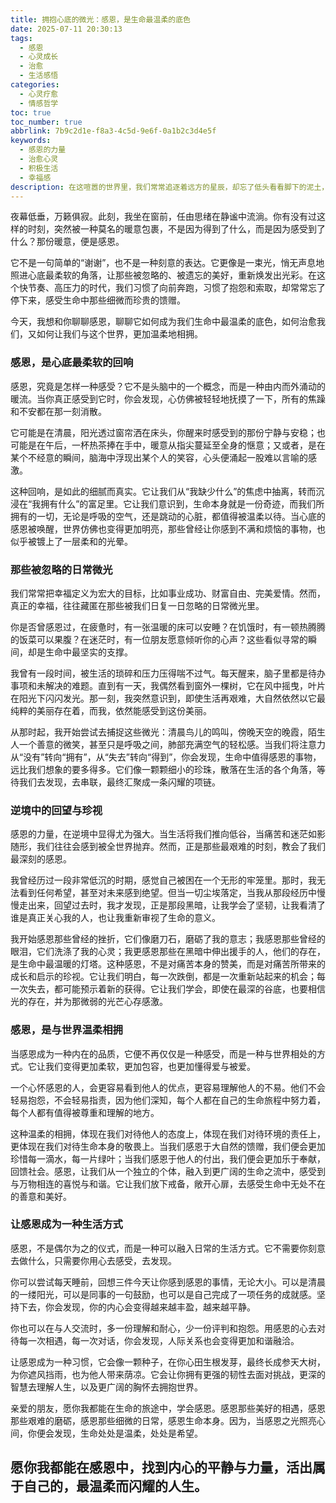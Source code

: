 ```yaml
---
title: 拥抱心底的微光：感恩，是生命最温柔的底色
date: 2025-07-11 20:30:13
tags:
  - 感恩
  - 心灵成长
  - 治愈
  - 生活感悟
categories:
  - 心灵疗愈
  - 情感哲学
toc: true
toc_number: true
abbrlink: 7b9c2d1e-f8a3-4c5d-9e6f-0a1b2c3d4e5f
keywords:
  - 感恩的力量
  - 治愈心灵
  - 积极生活
  - 幸福感
description: 在这喧嚣的世界里，我们常常追逐着远方的星辰，却忘了低头看看脚下的泥土，感受那些细微却真实的温暖。感恩，不是一种姿态，而是一种心境，是生命深处最温柔的回响。它能将寻常日子点亮，让困境中的我们看到希望，最终，成为我们与世界温柔相拥的方式。
---
```


夜幕低垂，万籁俱寂。此刻，我坐在窗前，任由思绪在静谧中流淌。你有没有过这样的时刻，突然被一种莫名的暖意包裹，不是因为得到了什么，而是因为感受到了什么？那份暖意，便是感恩。

它不是一句简单的“谢谢”，也不是一种刻意的表达。它更像是一束光，悄无声息地照进心底最柔软的角落，让那些被忽略的、被遗忘的美好，重新焕发出光彩。在这个快节奏、高压力的时代，我们习惯了向前奔跑，习惯了抱怨和索取，却常常忘了停下来，感受生命中那些细微而珍贵的馈赠。

今天，我想和你聊聊感恩，聊聊它如何成为我们生命中最温柔的底色，如何治愈我们，又如何让我们与这个世界，更加温柔地相拥。

### 感恩，是心底最柔软的回响

感恩，究竟是怎样一种感受？它不是头脑中的一个概念，而是一种由内而外涌动的暖流。当你真正感受到它时，你会发现，心仿佛被轻轻地抚摸了一下，所有的焦躁和不安都在那一刻消散。

它可能是在清晨，阳光透过窗帘洒在床头，你醒来时感受到的那份宁静与安稳；也可能是在午后，一杯热茶捧在手中，暖意从指尖蔓延至全身的惬意；又或者，是在某个不经意的瞬间，脑海中浮现出某个人的笑容，心头便涌起一股难以言喻的感激。

这种回响，是如此的细腻而真实。它让我们从“我缺少什么”的焦虑中抽离，转而沉浸在“我拥有什么”的富足里。它让我们意识到，生命本身就是一份奇迹，而我们所拥有的一切，无论是呼吸的空气，还是跳动的心脏，都值得被温柔以待。当心底的感恩被唤醒，世界仿佛也变得更加明亮，那些曾经让你感到不满和烦恼的事物，也似乎被镀上了一层柔和的光晕。

### 那些被忽略的日常微光

我们常常把幸福定义为宏大的目标，比如事业成功、财富自由、完美爱情。然而，真正的幸福，往往藏匿在那些被我们日复一日忽略的日常微光里。

你是否曾感恩过，在疲惫时，有一张温暖的床可以安睡？在饥饿时，有一顿热腾腾的饭菜可以果腹？在迷茫时，有一位朋友愿意倾听你的心声？这些看似寻常的瞬间，却是生命中最坚实的支撑。

我曾有一段时间，被生活的琐碎和压力压得喘不过气。每天醒来，脑子里都是待办事项和未解决的难题。直到有一天，我偶然看到窗外一棵树，它在风中摇曳，叶片在阳光下闪闪发光。那一刻，我突然意识到，即使生活再艰难，大自然依然以它最纯粹的美丽存在着，而我，依然能感受到这份美丽。

从那时起，我开始尝试去捕捉这些微光：清晨鸟儿的鸣叫，傍晚天空的晚霞，陌生人一个善意的微笑，甚至只是呼吸之间，肺部充满空气的轻松感。当我们将注意力从“没有”转向“拥有”，从“失去”转向“得到”，你会发现，生命中值得感恩的事物，远比我们想象的要多得多。它们像一颗颗细小的珍珠，散落在生活的各个角落，等待我们去发现，去串联，最终汇聚成一条闪耀的项链。

### 逆境中的回望与珍视

感恩的力量，在逆境中显得尤为强大。当生活将我们推向低谷，当痛苦和迷茫如影随形，我们往往会感到被全世界抛弃。然而，正是那些最艰难的时刻，教会了我们最深刻的感恩。

我曾经历过一段非常低沉的时期，感觉自己被困在一个无形的牢笼里。那时，我无法看到任何希望，甚至对未来感到绝望。但当一切尘埃落定，当我从那段经历中慢慢走出来，回望过去时，我才发现，正是那段黑暗，让我学会了坚韧，让我看清了谁是真正关心我的人，也让我重新审视了生命的意义。

我开始感恩那些曾经的挫折，它们像磨刀石，磨砺了我的意志；我感恩那些曾经的眼泪，它们洗涤了我的心灵；我更感恩那些在黑暗中伸出援手的人，他们的存在，是生命中最温暖的灯塔。这种感恩，不是对痛苦本身的赞美，而是对痛苦所带来的成长和启示的珍视。它让我们明白，每一次跌倒，都是一次重新站起来的机会；每一次失去，都可能预示着新的获得。它让我们学会，即使在最深的谷底，也要相信光的存在，并为那微弱的光芒心存感激。

### 感恩，是与世界温柔相拥

当感恩成为一种内在的品质，它便不再仅仅是一种感受，而是一种与世界相处的方式。它让我们变得更加柔软，更加包容，也更加懂得爱与被爱。

一个心怀感恩的人，会更容易看到他人的优点，更容易理解他人的不易。他们不会轻易抱怨，不会轻易指责，因为他们深知，每个人都在自己的生命旅程中努力着，每个人都有值得被尊重和理解的地方。

这种温柔的相拥，体现在我们对待他人的态度上，体现在我们对待环境的责任上，更体现在我们对待生命本身的敬畏上。当我们感恩于大自然的馈赠，我们便会更加珍惜每一滴水，每一片绿叶；当我们感恩于他人的付出，我们便会更加乐于奉献，回馈社会。感恩，让我们从一个独立的个体，融入到更广阔的生命之流中，感受到与万物相连的喜悦与和谐。它让我们放下戒备，敞开心扉，去感受生命中无处不在的善意和美好。

### 让感恩成为一种生活方式

感恩，不是偶尔为之的仪式，而是一种可以融入日常的生活方式。它不需要你刻意去做什么，只需要你用心去感受，去发现。

你可以尝试每天睡前，回想三件今天让你感到感恩的事情，无论大小。可以是清晨的一缕阳光，可以是同事的一句鼓励，也可以是自己完成了一项任务的成就感。坚持下去，你会发现，你的内心会变得越来越丰盈，越来越平静。

你也可以在与人交流时，多一份理解和耐心，少一份评判和抱怨。用感恩的心去对待每一次相遇，每一次对话，你会发现，人际关系也会变得更加和谐融洽。

让感恩成为一种习惯，它会像一颗种子，在你心田生根发芽，最终长成参天大树，为你遮风挡雨，也为他人带来荫凉。它会让你拥有更强的韧性去面对挑战，更深的智慧去理解人生，以及更广阔的胸怀去拥抱世界。

亲爱的朋友，愿你我都能在生命的旅途中，学会感恩。感恩那些美好的相遇，感恩那些艰难的磨砺，感恩那些细微的日常，感恩生命本身。因为，当感恩之光照亮心间，你便会发现，生命处处是温柔，处处是希望。

愿你我都能在感恩中，找到内心的平静与力量，活出属于自己的，最温柔而闪耀的人生。
---